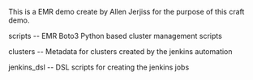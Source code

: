 This is a EMR demo create by Allen Jerjiss for the purpose of this craft demo.

scripts -- EMR Boto3 Python based cluster management scripts

clusters -- Metadata for clusters created by the jenkins automation

jenkins_dsl -- DSL scripts for creating the jenkins jobs
